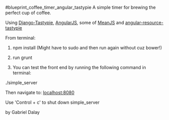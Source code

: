 #blueprint_coffee_timer_angular_tastypie
A simple timer for brewing the perfect cup of coffee.

Using [Django-Tastypie](https://django-tastypie.readthedocs.org/en/latest/), [AngularJS](https://angularjs.org/), some of [MeanJS](http://meanjs.org/) and [angular-resource-tastypie](https://github.com/mw-ferretti/angular-resource-tastypie)

From terminal:

1. npm install (Might have to sudo and then run again without cuz bower!)

2. run grunt

3. You can test the front end  by running the following command in terminal:

./simple_server

Then navigate to: [localhost:8080](http://localhost:8080)

Use 'Control + c' to shut down simple_server


by Gabriel Dalay

